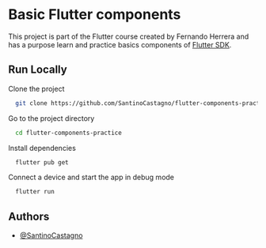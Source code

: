 
# Basic Flutter components

This project is part of the Flutter course created 
by Fernando Herrera and has a purpose learn and practice basics
components of [Flutter SDK](https://flutter.dev/).


## Run Locally

Clone the project

```bash
  git clone https://github.com/SantinoCastagno/flutter-components-practice
```

Go to the project directory

```bash
  cd flutter-components-practice
```

Install dependencies

```bash
  flutter pub get
```

Connect a device and start the app in debug mode

```bash
  flutter run
```

  
## Authors

- [@SantinoCastagno](https://github.com/SantinoCastagno)

  